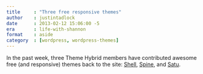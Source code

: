 ```yaml
---
title     : "Three free responsive themes"
author    : justintadlock
date      : 2013-02-12 15:06:00 -5
era       : life-with-shannon
format    : aside
category  : [wordpress, wordpress-themes]
---
```


In the past week, three Theme Hybrid members have contributed awesome free (and responsive) themes back to the site:  <a href="http://themehybrid.com/weblog/shellcreeper-and-the-shell-theme" title="Shell WordPress theme">Shell</a>, <a href="http://themehybrid.com/weblog/paul-on-wordpress-and-the-spine-theme" title="Spine WordPress theme">Spine</a>, and <a href="http://themehybrid.com/weblog/satu-wordpress-theme" title="Satu WordPress theme">Satu</a>.
